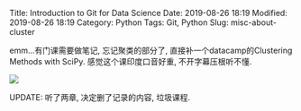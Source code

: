Title: Introduction to Git for Data Science 
Date: 2019-08-26 18:19
Modified: 2019-08-26 18:19
Category: Python
Tags: Git, Python
Slug: misc-about-cluster



emm...有门课需要做笔记, 忘记聚类的部分了, 直接补一个datacamp的Clustering Methods with SciPy. 感觉这个课印度口音好重, 不开字幕压根听不懂.

<img src="{static}/images/sticker_hating.webp" style="max-width: 30%">

UPDATE: 听了两章, 决定删了记录的内容, 垃圾课程.